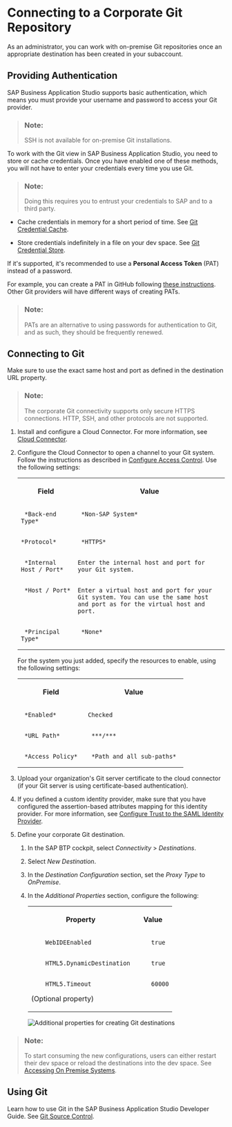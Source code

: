 <!-- loiod54ddfc1bc4f45b19dabfa0950799685 -->

# Connecting to a Corporate Git Repository

As an administrator, you can work with on-premise Git repositories once an appropriate destination has been created in your subaccount.



<a name="loiod54ddfc1bc4f45b19dabfa0950799685__section_rml_hxl_tnb"/>

## Providing Authentication

SAP Business Application Studio supports basic authentication, which means you must provide your username and password to access your Git provider.

> ### Note:  
> SSH is not available for on-premise Git installations.

To work with the Git view in SAP Business Application Studio, you need to store or cache credentials. Once you have enabled one of these methods, you will not have to enter your credentials every time you use Git.

> ### Note:  
> Doing this requires you to entrust your credentials to SAP and to a third party.

-   Cache credentials in memory for a short period of time. See [Git Credential Cache](https://git-scm.com/docs/git-credential-cache).

-   Store credentials indefinitely in a file on your dev space. See [Git Credential Store](https://git-scm.com/docs/git-credential-store).


If it's supported, it's recommended to use a **Personal Access Token** \(PAT\) instead of a password.

For example, you can create a PAT in GitHub following [these instructions](http://help.sap.com/disclaimer?site=https://docs.github.com/en/github/authenticating-to-github/creating-a-personal-access-token). Other Git providers will have different ways of creating PATs.

> ### Note:  
> PATs are an alternative to using passwords for authentication to Git, and as such, they should be frequently renewed.



<a name="loiod54ddfc1bc4f45b19dabfa0950799685__section_ysr_hxl_tnb"/>

## Connecting to Git

Make sure to use the exact same host and port as defined in the destination URL property.

> ### Note:  
> The corporate Git connectivity supports only secure HTTPS connections. HTTP, SSH, and other protocols are not supported.

1.  Install and configure a Cloud Connector. For more information, see [Cloud Connector](https://help.sap.com/viewer/cca91383641e40ffbe03bdc78f00f681/Cloud/en-US/e6c7616abb5710148cfcf3e75d96d596.html).

2.  Configure the Cloud Connector to open a channel to your Git system. Follow the instructions as described in [Configure Access Control](https://help.sap.com/viewer/cca91383641e40ffbe03bdc78f00f681/Cloud/en-US/f42fe4471d6a4a5fb09b7f3bb83c66a4.html). Use the following settings:


    <table>
    <tr>
    <th valign="top">

    Field


    
    </th>
    <th valign="top">

    Value


    
    </th>
    </tr>
    <tr>
    <td valign="top">
    
         *Back-end Type* 


    
    </td>
    <td valign="top">
    
         *Non-SAP System* 


    
    </td>
    </tr>
    <tr>
    <td valign="top">
    
        *Protocol*


    
    </td>
    <td valign="top">
    
         *HTTPS* 


    
    </td>
    </tr>
    <tr>
    <td valign="top">
    
         *Internal Host / Port* 


    
    </td>
    <td valign="top">
    
        Enter the internal host and port for your Git system.


    
    </td>
    </tr>
    <tr>
    <td valign="top">
    
         *Host / Port* 


    
    </td>
    <td valign="top">
    
        Enter a virtual host and port for your Git system. You can use the same host and port as for the virtual host and port.


    
    </td>
    </tr>
    <tr>
    <td valign="top">
    
         *Principal Type* 


    
    </td>
    <td valign="top">
    
         *None* 


    
    </td>
    </tr>
    </table>
    
    For the system you just added, specify the resources to enable, using the following settings:


    <table>
    <tr>
    <th valign="top">

    Field


    
    </th>
    <th valign="top">

    Value


    
    </th>
    </tr>
    <tr>
    <td valign="top">
    
         *Enabled* 


    
    </td>
    <td valign="top">
    
        Checked


    
    </td>
    </tr>
    <tr>
    <td valign="top">
    
         *URL Path* 


    
    </td>
    <td valign="top">
    
         ***/*** 


    
    </td>
    </tr>
    <tr>
    <td valign="top">
    
         *Access Policy* 


    
    </td>
    <td valign="top">
    
         *Path and all sub-paths* 


    
    </td>
    </tr>
    </table>
    
3.  Upload your organization's Git server certificate to the cloud connector \(if your Git server is using certificate-based authentication\).
4.  If you defined a custom identity provider, make sure that you have configured the assertion-based attributes mapping for this identity provider. For more information, see [Configure Trust to the SAML Identity Provider](https://help.sap.com/viewer/65de2977205c403bbc107264b8eccf4b/Cloud/en-US/dc618538d97610148155d97dcd123c24.html#loiob6cfc4bb4bff4ace90afc71b0962fcb5).
5.  Define your corporate Git destination.
    1.  In the SAP BTP cockpit, select *Connectivity* \> *Destinations*.
    2.  Select *New Destination*.
    3.  In the *Destination Configuration* section, set the *Proxy Type* to *OnPremise*.
    4.  In the *Additional Properties* section, configure the following:


        <table>
        <tr>
        <th valign="top">

        Property


        
        </th>
        <th valign="top">

        Value


        
        </th>
        </tr>
        <tr>
        <td valign="top">
        
                WebIDEEnabled


        
        </td>
        <td valign="top">
        
                true


        
        </td>
        </tr>
        <tr>
        <td valign="top">
        
                HTML5.DynamicDestination


        
        </td>
        <td valign="top">
        
                true


        
        </td>
        </tr>
        <tr>
        <td valign="top">
        
                HTML5.Timeout

        \(Optional property\)


        
        </td>
        <td valign="top">
        
                60000


        
        </td>
        </tr>
        </table>
        
        ![Additional properties for creating Git destinations](images/Create_destination_for_Git_328ecee.png)



> ### Note:  
> To start consuming the new configurations, users can either restart their dev space or reload the destinations into the dev space. See [Accessing On Premise Systems](accessing-on-premise-systems-e72930c.md).



<a name="loiod54ddfc1bc4f45b19dabfa0950799685__section_wtl_mbm_tnb"/>

## Using Git

Learn how to use Git in the SAP Business Application Studio Developer Guide. See [Git Source Control](git-source-control-9689c07.md).


